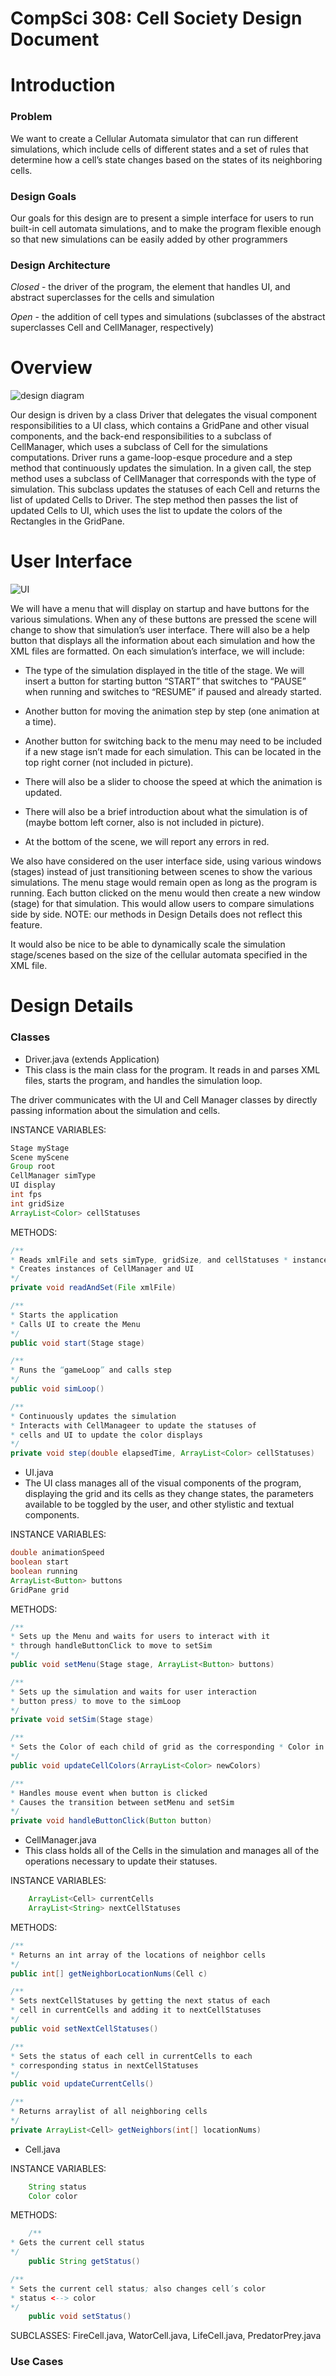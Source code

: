 CompSci 308: Cell Society Design Document
===================

Introduction
=======

### Problem
We want to create a Cellular Automata simulator that can run different simulations, which include cells of different states and a set of rules that determine how a cell’s state changes based on the states of its neighboring cells.


### Design Goals
Our goals for this design are to present a simple interface for users to run built-in cell automata simulations, and to make the program flexible enough so that new simulations can be easily added by other programmers


### Design Architecture
_Closed_ - the driver of the program, the element that handles UI, and abstract superclasses for the cells and simulation


_Open_ - the addition of cell types and simulations (subclasses of the abstract superclasses Cell and CellManager, respectively)


Overview
=======
![design diagram](designOverview.png)

Our design is driven by a class Driver that delegates the visual component responsibilities to a UI class, which contains a GridPane and other visual components, and the back-end responsibilities to a subclass of CellManager, which uses a subclass of Cell for the simulations computations. Driver runs a game-loop-esque procedure and a step method that continuously updates the simulation. In a given call, the step method uses a subclass of CellManager that corresponds with the type of simulation. This subclass updates the statuses of each Cell and returns the list of updated Cells to Driver. The step method then passes the list of updated Cells to UI, which uses the list to update the colors of the Rectangles in the GridPane.


User Interface
========
![UI](userInterface.png)

We will have a menu that will display on startup and have buttons for the various simulations. When any of these buttons are pressed the scene will change to show that simulation’s user interface.  There will also be a help button that displays all the information about each simulation and how the XML files are formatted.
On each simulation’s interface, we will include:


* The type of the simulation displayed in the title of the stage.
We will insert a button for starting button “START” that switches to “PAUSE” when running and switches to “RESUME” if paused and already started.

* Another button for moving the animation step by step (one animation at a time).

* Another button for switching back to the menu may need to be included if a new stage isn’t made for each simulation. This can be located in the top right corner (not included in picture).

* There will also be a slider to choose the speed at which the animation is updated.

* There will also be a brief introduction about what the simulation is of (maybe bottom left corner, also is not included in picture).

* At the bottom of the scene, we will report any errors in red.


We also have considered on the user interface side, using various windows (stages) instead of just transitioning between scenes to show the various simulations. The menu stage would remain open as long as the program is running. Each button clicked on the menu would then create a new window (stage) for that simulation. This would allow users to compare simulations side by side. NOTE: our methods in Design Details does not reflect this feature.

It would also be nice to be able to dynamically scale the simulation stage/scenes based on the size of the cellular automata specified in the XML file.


Design Details
=======

### Classes
* Driver.java (extends Application)
* This class is the main class for the program. It reads in and parses XML files, starts the program, and handles the simulation loop. 

The driver communicates with the UI and Cell Manager classes by directly passing information about the simulation and cells.


INSTANCE VARIABLES:
```java
Stage myStage
Scene myScene
Group root
CellManager simType
UI display
int fps
int gridSize
ArrayList<Color> cellStatuses
```


METHODS:
```java
/**
* Reads xmlFile and sets simType, gridSize, and cellStatuses * instance variables
* Creates instances of CellManager and UI
*/
private void readAndSet(File xmlFile)

/**
* Starts the application
* Calls UI to create the Menu
*/
public void start(Stage stage)

/**
* Runs the “gameLoop” and calls step
*/
public void simLoop()

/**
* Continuously updates the simulation 
* Interacts with CellManageer to update the statuses of
* cells and UI to update the color displays
*/
private void step(double elapsedTime, ArrayList<Color> cellStatuses)
```

* UI.java
* The UI class manages all of the visual components of the program, displaying the grid and its cells as they change states, the parameters available to be toggled by the user, and other stylistic and textual components.

INSTANCE VARIABLES:
```java
double animationSpeed
boolean start
boolean running
ArrayList<Button> buttons
GridPane grid
```

METHODS:
```java
/**
* Sets up the Menu and waits for users to interact with it
* through handleButtonClick to move to setSim
*/
public void setMenu(Stage stage, ArrayList<Button> buttons)

/**
* Sets up the simulation and waits for user interaction
* button press) to move to the simLoop
*/
private void setSim(Stage stage)

/**
* Sets the Color of each child of grid as the corresponding * Color in newColors
*/
public void updateCellColors(ArrayList<Color> newColors)

/**
* Handles mouse event when button is clicked
* Causes the transition between setMenu and setSim
*/
private void handleButtonClick(Button button)
```


* CellManager.java
* This class holds all of the Cells in the simulation and manages all of the operations necessary to update their statuses.

INSTANCE VARIABLES:
```java
	ArrayList<Cell> currentCells
	ArrayList<String> nextCellStatuses
```
	
METHODS:
```java
/**
* Returns an int array of the locations of neighbor cells
*/
public int[] getNeighborLocationNums(Cell c)

/**
* Sets nextCellStatuses by getting the next status of each 
* cell in currentCells and adding it to nextCellStatuses
*/
public void setNextCellStatuses()

/**
* Sets the status of each cell in currentCells to each 
* corresponding status in nextCellStatuses
*/
public void updateCurrentCells()

/**
* Returns arraylist of all neighboring cells
*/
private ArrayList<Cell> getNeighbors(int[] locationNums)
```

* Cell.java


INSTANCE VARIABLES:
```java
	String status
	Color color
```


METHODS:
```java
	/**
* Gets the current cell status
*/
	public String getStatus()

/**
* Sets the current cell status; also changes cell’s color
* status <--> color
*/
	public void setStatus()
```
	
	
SUBCLASSES:
FireCell.java, WatorCell.java, LifeCell.java, PredatorPrey.java

### Use Cases
